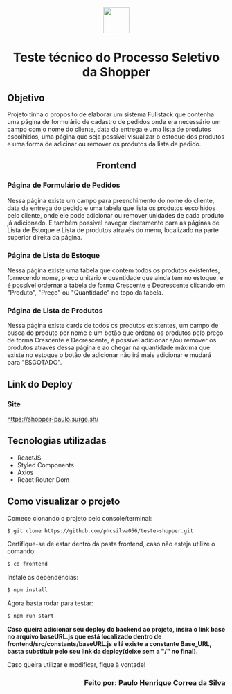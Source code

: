 <div align="center">
    <img width="60px"
        src="https://user-images.githubusercontent.com/104540624/194852937-649efe6e-b0ad-42c1-b87a-96b2d847cc3b.png" />
</div>

<h1 align="center">Teste técnico do Processo Seletivo da Shopper</h1>

<h2>Objetivo</h2>

<p>
    Projeto tinha o proposito de elaborar um sistema Fullstack que contenha uma página de formulário de cadastro de
    pedidos onde era necessário um campo com o nome do cliente, data da entrega e uma lista de produtos escolhidos, uma
    página que seja possível visualizar o estoque dos produtos e uma forma de adicinar ou remover os produtos da lista
    de pedido.
</p>

<h2 align="center">Frontend</h2>

<h3>Página de Formulário de Pedidos</h3>

<p>
    Nessa página existe um campo para preenchimento do nome do cliente, data da entrega do pedido e uma tabela que lista
    os produtos escolhidos pelo cliente, onde ele pode adicionar ou remover unidades de cada produto já adicionado. É
    também possível navegar diretamente para as páginas de Lista de Estoque e Lista de produtos através do menu,
    localizado na parte superior direita da página.
</p>

<h3>Página de Lista de Estoque</h3>

<p>
    Nessa página existe uma tabela que contem todos os produtos existentes, fornecendo nome, preço unitario e quantidade
    que ainda tem no estoque, e é possível ordernar a tabela de forma Crescente e Decrescente clicando em "Produto",
    "Preço" ou "Quantidade" no topo da tabela.
</p>

<h3>Página de Lista de Produtos</h3>

<p>
    Nessa página existe cards de todos os produtos existentes, um campo de busca do produto por nome e um botão que
    ordena os produtos pelo preço de forma Crescente e Decrescente, é possível adicionar e/ou remover os produtos
    através dessa página e ao chegar na quantidade máxima que existe no estoque o botão de adicionar não irá mais
    adicionar e mudará para "ESGOTADO".
</p>

<h2>Link do Deploy</h2>

<h3> Site </h3>
<a href="https://shopper-paulo.surge.sh/">
    https://shopper-paulo.surge.sh/
</a>

<h2>Tecnologias utilizadas</h2>

<ul>
    <li>ReactJS</li>
    <li>Styled Components</li>
    <li>Axios</li>
    <li>React Router Dom</li>
</ul>

<h2>Como visualizar o projeto</h2>

<p>Comece clonando o projeto pelo console/terminal:</p>

``` bash
$ git clone https://github.com/phcsilva056/teste-shopper.git
```
<p>Certifique-se de estar dentro da pasta frontend, caso não esteja utilize o comando:</p>

``` bash
$ cd frontend
```

<p>Instale as dependências:</p>

``` bash
$ npm install
```

<p>Agora basta rodar para testar:</p>

``` bash
$ npm run start
```

<strong>Caso queira adicionar seu deploy do backend ao projeto, insira o link base no arquivo baseURL.js que está localizado
    dentro de frontend/src/constants/baseURL.js e lá existe a constante Base_URL, basta substituir pelo seu link da
    deploy(deixe sem a "/" no final).</strong>

<p>Caso queira utilizar e modificar, fique à vontade!</p>

<h3 align="right"> Feito por: Paulo Henrique Correa da Silva </h3>

